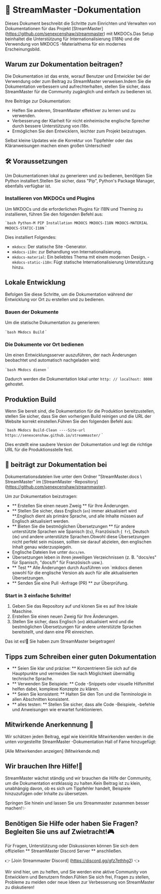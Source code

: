 # 📘 StreamMaster -Dokumentation

Dieses Dokument beschreibt die Schritte zum Einrichten und Verwalten von Dokumentationen für das Projekt [StreamMaster] (https://github.com/senexcenshaw/streammaster) mit MKDOCs.Das Setup beinhaltet die Unterstützung für Internationalisierung (I18N) und die Verwendung von MKDOCS -Materialthema für ein modernes Erscheinungsbild.

## Warum zur Dokumentation beitragen?

Die Dokumentation ist das erste, worauf Benutzer und Entwickler bei der Verwendung oder zum Beitrag zu StreamMaster verweisen.Indem Sie die Dokumentation verbessern und aufrechterhalten, stellen Sie sicher, dass StreamMaster für die Community zugänglich und einfach zu bedienen ist.

Ihre Beiträge zur Dokumentation:
- Helfen Sie anderen, StreamMaster effektiver zu lernen und zu verwenden.
- Verbesserung der Klarheit für nicht einheimische englische Sprecher durch bessere Unterstützung von i18n.
- Ermöglichen Sie den Entwicklern, leichter zum Projekt beizutragen.

Selbst kleine Updates wie die Korrektur von Tippfehler oder das Kläranweisungen machen einen großen Unterschied!

## 🛠 Voraussetzungen

Um Dokumentationen lokal zu generieren und zu bedienen, benötigen Sie Python installiert.Stellen Sie sicher, dass "Pip", Python's Package Manager, ebenfalls verfügbar ist.

### Installieren von MKDOCs und Plugins

Um MKDOCs und die erforderlichen Plugins für I18N und Theming zu installieren, führen Sie den folgenden Befehl aus:

`` `bash
Python-M PIP Installation MKDOCS MKDOCS-I18N MKDOCS-MATERIAL MKDOCS-STATIC-I18N
`` `

Dies installiert Folgendes:

- `mkdocs`: Der statische Site -Generator.
- `mkdocs-i18n`: zur Behandlung von Internationalisierung.
- `mkdocs-material`: Ein beliebtes Thema mit einem modernen Design.
-`mkdocs-static-i18n`: Fügt statische Internationalisierung Unterstützung hinzu.

## Lokale Entwicklung

Befolgen Sie diese Schritte, um die Dokumentation während der Entwicklung vor Ort zu erstellen und zu bedienen.

### Bauen der Dokumente

Um die statische Dokumentation zu generieren:

`` `bash
Mkdocs Build
`` `

### Die Dokumente vor Ort bedienen

Um einen Entwicklungsserver auszuführen, der nach Änderungen beobachtet und automatisch nachgeladen wird:

`` `bash
Mkdocs dienen
`` `

Dadurch werden die Dokumentation lokal unter `http: // localhost: 8000` gehostet.

## Produktion Build

Wenn Sie bereit sind, die Dokumentation für die Produktion bereitzustellen, stellen Sie sicher, dass Sie den vorherigen Build reinigen und die URL der Website korrekt einstellen.Führen Sie den folgenden Befehl aus:

`` `bash
Mkdocs Build-Clean ----Site-url https://senexcenshaw.github.io/streammaster/
`` `

Dies erstellt eine saubere Version der Dokumentation und legt die richtige URL für die Produktionsstelle fest.

## 📝 beiträgt zur Dokumentation bei

Dokumentationsdateien live unter dem Ordner "StreamMaster.docs \ StreamMaster" im [StreamMaster -Repository] (https://github.com/senexcenshaw/streammaster).

Um zur Dokumentation beizutragen:

- ** Erstellen Sie einen neuen Zweig ** für Ihre Änderungen.
- ** Stellen Sie sicher, dass Englisch (`en`) immer aktualisiert wird **.Englisch dient als primäre Sprache, und alle Inhalte müssen auf Englisch aktualisiert werden.
- ** Bieten Sie die bestmöglichen Übersetzungen ** für andere unterstützte Sprachen wie Spanisch (`Es`), Französisch (` fr`), Deutsch (`de`) und andere unterstützte Sprachen.Obwohl diese Übersetzungen nicht perfekt sein müssen, sollten sie darauf abzielen, den englischen Inhalt genau widerzuspiegeln.
- Englische Dateien live unter `docs/en`.
- Übersetzungen leben in ihren jeweiligen Verzeichnissen (z. B. "docs/es" für Spanisch, "docs/fr" für Französisch usw.).
- ** Test ** Alle Änderungen durch Ausführen von `mkdocs dienen sowohl für die englische Version als auch für alle aktualisierten Übersetzungen.
- ** Senden Sie eine Pull -Anfrage (PR) ** zur Überprüfung.

### Start in 3 einfache Schritte!

1. Geben Sie das Repository auf und klonen Sie es auf Ihre lokale Maschine.
2. Erstellen Sie einen neuen Zweig für Ihre Änderungen.
3. Stellen Sie sicher, dass Englisch (`en`) aktualisiert wird und die bestmöglichen Übersetzungen für andere unterstützte Sprachen bereitstellt, und dann eine PR einreichen.

Das ist es!🎉 Sie haben zum StreamMaster beigetragen!

## Tipps zum Schreiben einer guten Dokumentation

- ** Seien Sie klar und präzise: ** Konzentrieren Sie sich auf die Hauptpunkte und vermeiden Sie nach Möglichkeit übermäßig technische Sprache.
- ** Verwenden Sie Beispiele: ** Code -Snippets oder visuelle Hilfsmittel helfen dabei, komplexe Konzepte zu klären.
- ** Seien Sie konsistent: ** Halten Sie den Ton und die Terminologie in allen Abschnitten konsistent.
- ** alles testen: ** Stellen Sie sicher, dass alle Code -Beispiele, -befehle und Anweisungen wie erwartet funktionieren.

## Mitwirkende Anerkennung 🌟

Wir schätzen jeden Beitrag, egal wie klein!Alle Mitwirkenden werden in die unten vorgestellte StreamMaster -Dokumentation Hall of Fame hinzugefügt:

[Alle Mitwirkenden anzeigen] (Mitwirkende.md)

## Wir brauchen Ihre Hilfe!🤝

StreamMaster wächst ständig und wir brauchen die Hilfe der Community, um die Dokumentation erstklassig zu halten.Kein Beitrag ist zu klein, unabhängig davon, ob es sich um Tippfehler handelt, Beispiele hinzuzufügen oder Inhalte zu übersetzen.

Springen Sie hinein und lassen Sie uns Streammaster zusammen besser machen!✨

## Benötigen Sie Hilfe oder haben Sie Fragen?Begleiten Sie uns auf Zwietracht!🎮

Für Fragen, Unterstützung oder Diskussionen können Sie sich dem offiziellen ** StreamMaster Discord Server ** anschließen.

👉 [Join Streammaster Discord] (https://discord.gg/gfz7ethhg2) 👈

Wir sind hier, um zu helfen, und Sie werden eine aktive Community von Entwicklern und Benutzern finden.Fühlen Sie sich frei, Fragen zu stellen, Probleme zu melden oder neue Ideen zur Verbesserung von StreamMaster zu diskutieren!